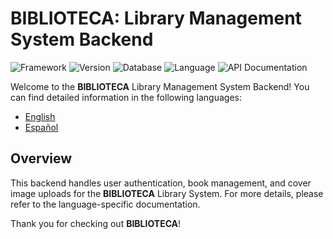 # BIBLIOTECA: Library Management System Backend
![Framework](https://img.shields.io/badge/Framework-Spring%20Boot-green)
![Version](https://img.shields.io/badge/version-1.0.0-green)
![Database](https://img.shields.io/badge/Database-MySQL-orange)
![Language](https://img.shields.io/badge/Language-Java%2021-white)
![API Documentation](https://img.shields.io/badge/API%20Docs-Swagger-green)

Welcome to the **BIBLIOTECA** Library Management System Backend! You can find detailed information in the following languages:

- [English](docs/README.en.md)
- [Español](docs/README.es.md)

## Overview

This backend handles user authentication, book management, and cover image uploads for the **BIBLIOTECA** Library System. For more details, please refer to the language-specific documentation.

Thank you for checking out **BIBLIOTECA**!